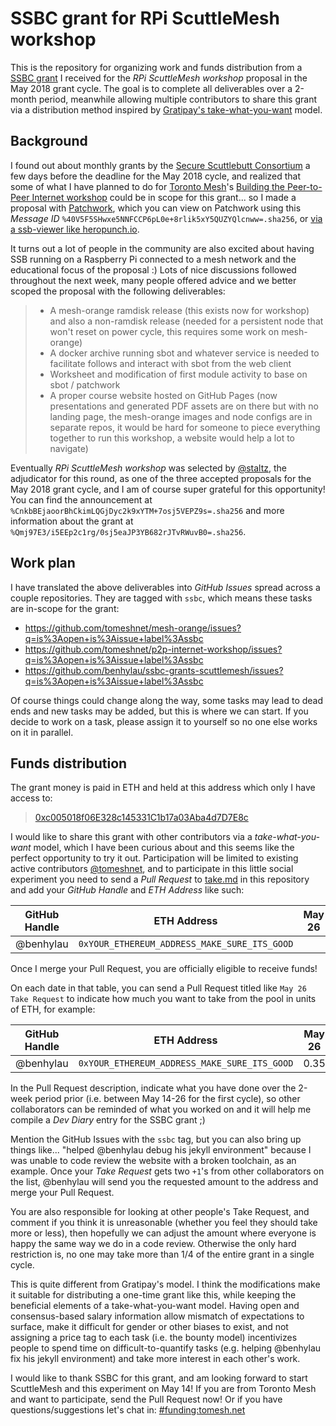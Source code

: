 # SSBC grant for RPi ScuttleMesh workshop

This is the repository for organizing work and funds distribution from a [SSBC grant](https://github.com/ssbc/grants-process/blob/master/grants.md) I received for the _RPi ScuttleMesh workshop_ proposal in the May 2018 grant cycle. The goal is to complete all deliverables over a 2-month period, meanwhile allowing multiple contributors to share this grant via a distribution method inspired by [Gratipay's take-what-you-want](https://opensource.com/open-organization/16/7/compensating-employees-letting-them-take-what-they-want) model.

## Background

I found out about monthly grants by the [Secure Scuttlebutt Consortium](https://github.com/ssbc) a few days before the deadline for the May 2018 cycle, and realized that some of what I have planned to do for [Toronto Mesh](https://tomesh.net)'s [Building the Peer-to-Peer Internet workshop](https://github.com/tomeshnet/p2p-internet-workshop/) could be in scope for this grant... so I made a proposal with [Patchwork](https://github.com/ssbc/patchwork), which you can view on Patchwork using this _Message ID_ `%40V5F5SHwxe5NNFCCP6pL0e+8rlik5xY5QUZYQlcnww=.sha256`, or [via a ssb-viewer like heropunch.io](https://viewer.heropunch.io/%40V5F5SHwxe5NNFCCP6pL0e+8rlik5xY5QUZYQlcnww=.sha256).

It turns out a lot of people in the community are also excited about having SSB running on a Raspberry Pi connected to a mesh network and the educational focus of the proposal :) Lots of nice discussions followed throughout the next week, many people offered advice and we better scoped the proposal with the following deliverables:

>* A mesh-orange ramdisk release (this exists now for workshop) and also a non-ramdisk release (needed for a persistent node that won't reset on power cycle, this requires some work on mesh-orange)
>* A docker archive running sbot and whatever service is needed to facilitate follows and interact with sbot from the web client
>* Worksheet and modification of first module activity to base on sbot / patchwork
>* A proper course website hosted on GitHub Pages (now presentations and generated PDF assets are on there but with no landing page, the mesh-orange images and node configs are in separate repos, it would be hard for someone to piece everything together to run this workshop, a website would help a lot to navigate)

Eventually _RPi ScuttleMesh workshop_ was selected by [@staltz](https://github.com/staltz), the adjudicator for this round, as one of the three accepted proposals for the May 2018 grant cycle, and I am of course super grateful for this opportunity! You can find the announcement at `%CnkbBEjaoorBhCkimLQGjDyc2k9xYTM+7osj5VEPZ9s=.sha256` and more information about the grant at `%Qmj97E3/i5EEp2c1rg/0sj5eaJP3YB682rJTvRWuvB0=.sha256`.

## Work plan

I have translated the above deliverables into _GitHub Issues_ spread across a couple repositories. They are tagged with `ssbc`, which means these tasks are in-scope for the grant:

* https://github.com/tomeshnet/mesh-orange/issues?q=is%3Aopen+is%3Aissue+label%3Assbc
* https://github.com/tomeshnet/p2p-internet-workshop/issues?q=is%3Aopen+is%3Aissue+label%3Assbc
* https://github.com/benhylau/ssbc-grants-scuttlemesh/issues?q=is%3Aopen+is%3Aissue+label%3Assbc

Of course things could change along the way, some tasks may lead to dead ends and new tasks may be added, but this is where we can start. If you decide to work on a task, please assign it to yourself so no one else works on it in parallel.

## Funds distribution

The grant money is paid in ETH and held at this address which only I have access to:

>[0xc005018f06E328c145331C1b17a03Aba4d7D7E8c](https://etherscan.io/address/0xc005018f06E328c145331C1b17a03Aba4d7D7E8c)

I would like to share this grant with other contributors via a _take-what-you-want_ model, which I have been curious about and this seems like the perfect opportunity to try it out. Participation will be limited to existing active contributors [@tomeshnet](https://github.com/tomeshnet), and to participate in this little social experiment you need to send a _Pull Request_ to [take.md](take.md) in this repository and add your _GitHub Handle_ and _ETH Address_ like such:

| GitHub Handle | ETH Address                                  | May 26 | Jun 9 | Jun 23 | Jul 7 |
|:-------------:|:--------------------------------------------:|:------:|:-----:|:------:|:-----:|
| @benhylau     | `0xYOUR_ETHEREUM_ADDRESS_MAKE_SURE_ITS_GOOD` |        |       |        |       |

Once I merge your Pull Request, you are officially eligible to receive funds!

On each date in that table, you can send a Pull Request titled like `May 26 Take Request` to indicate how much you want to take from the pool in units of ETH, for example:

| GitHub Handle | ETH Address                                  | May 26 | Jun 9 | Jun 23 | Jul 7 |
|:-------------:|:--------------------------------------------:|:------:|:-----:|:------:|:-----:|
| @benhylau     | `0xYOUR_ETHEREUM_ADDRESS_MAKE_SURE_ITS_GOOD` | 0.35   |       |        |       |

In the Pull Request description, indicate what you have done over the 2-week period prior (i.e. between May 14-26 for the first cycle), so other collaborators can be reminded of what you worked on and it will help me compile a _Dev Diary_ entry for the SSBC grant ;)

Mention the GitHub Issues with the `ssbc` tag, but you can also bring up things like... "helped @benhylau debug his jekyll environment" because I was unable to code review the website with a broken toolchain, as an example. Once your _Take Request_ gets two `+1`'s from other collaborators on the list, @benhylau will send you the requested amount to the address and merge your Pull Request.

You are also responsible for looking at other people's Take Request, and comment if you think it is unreasonable (whether you feel they should take more or less), then hopefully we can adjust the amount where everyone is happy the same way we do in a code review. Otherwise the only hard restriction is, no one may take more than 1/4 of the entire grant in a single cycle.

This is quite different from Gratipay's model. I think the modifications make it suitable for distributing a one-time grant like this, while keeping the beneficial elements of a take-what-you-want model. Having open and consensus-based salary information allow mismatch of expectations to surface, make it difficult for gender or other biases to exist, and not assigning a price tag to each task (i.e. the bounty model) incentivizes people to spend time on difficult-to-quantify tasks (e.g. helping @benhylau fix his jekyll environment) and take more interest in each other's work.

I would like to thank SSBC for this grant, and am looking forward to start ScuttleMesh and this experiment on May 14! If you are from Toronto Mesh and want to participate, send the Pull Request now! Or if you have questions/suggestions let's chat in: [#funding:tomesh.net](https://chat.tomesh.net/#/room/#funding:tomesh.net)
